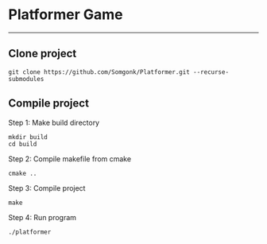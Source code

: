 # Platformer Game

---

## Clone project
```
git clone https://github.com/Somgonk/Platformer.git --recurse-submodules
```

## Compile project

Step 1: Make build directory
```
mkdir build
cd build
```

Step 2: Compile makefile from cmake
```
cmake ..
```

Step 3: Compile project
```
make
```

Step 4: Run program
```
./platformer
```

